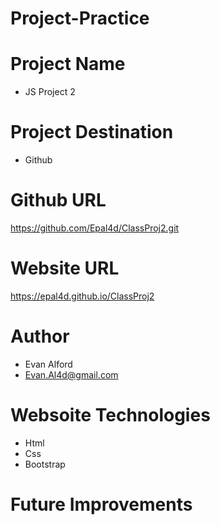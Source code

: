 # Project-Practice

# Project Name 
- JS Project 2 


# Project Destination
- Github

# Github URL
https://github.com/Epal4d/ClassProj2.git

# Website URL
 https://epal4d.github.io/ClassProj2

# Author 
- Evan Alford
- Evan.Al4d@gmail.com

# Websoite Technologies
- Html
- Css
- Bootstrap

# Future Improvements 